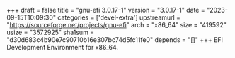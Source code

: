 +++
draft = false
title = "gnu-efi 3.0.17-1"
version = "3.0.17-1"
date = "2023-09-15T10:09:30"
categories = ['devel-extra']
upstreamurl = "https://sourceforge.net/projects/gnu-efi"
arch = "x86_64"
size = "419592"
usize = "3572925"
sha1sum = "d30d683c4b90e7c90710b16e307bc74d5fc11fe0"
depends = "[]"
+++
EFI Development Environment for x86_64.